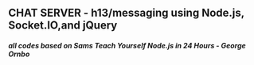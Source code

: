 ## CHAT SERVER  - h13/messaging using Node.js, Socket.IO,and jQuery

##### all codes based on Sams Teach Yourself Node.js in 24 Hours - George Ornbo
